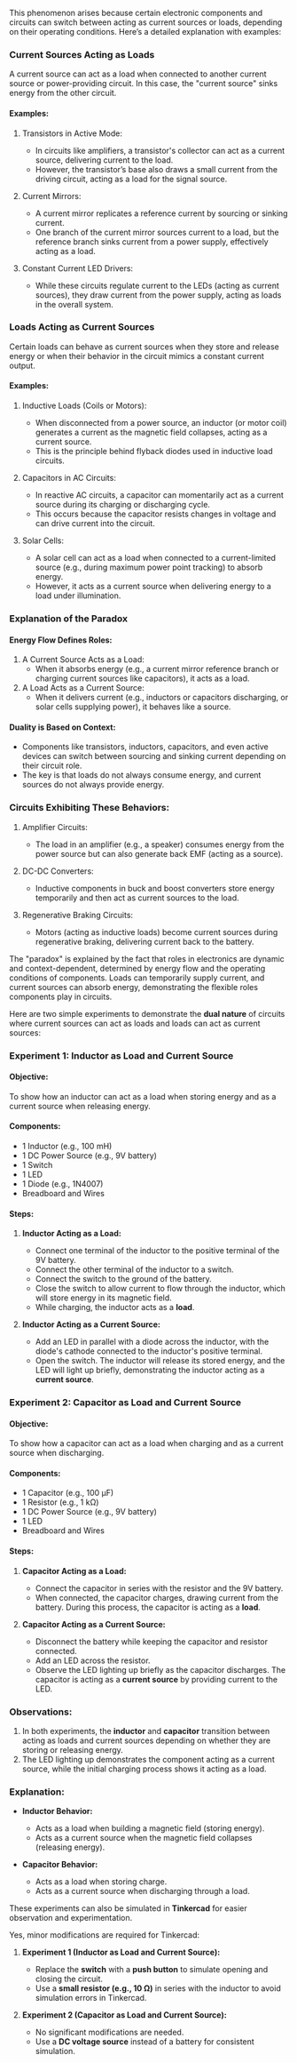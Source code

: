 This phenomenon arises because certain electronic components and circuits can switch between acting as current sources or loads, depending on their operating conditions. Here’s a detailed explanation with examples:

### Current Sources Acting as Loads
A current source can act as a load when connected to another current source or power-providing circuit. In this case, the "current source" sinks energy from the other circuit.

#### Examples:
1. Transistors in Active Mode:
   - In circuits like amplifiers, a transistor's collector can act as a current source, delivering current to the load.
   - However, the transistor’s base also draws a small current from the driving circuit, acting as a load for the signal source.

2. Current Mirrors:
   - A current mirror replicates a reference current by sourcing or sinking current.
   - One branch of the current mirror sources current to a load, but the reference branch sinks current from a power supply, effectively acting as a load.

3. Constant Current LED Drivers:
   - While these circuits regulate current to the LEDs (acting as current sources), they draw current from the power supply, acting as loads in the overall system.

### Loads Acting as Current Sources
Certain loads can behave as current sources when they store and release energy or when their behavior in the circuit mimics a constant current output.

#### Examples:
1. Inductive Loads (Coils or Motors):
   - When disconnected from a power source, an inductor (or motor coil) generates a current as the magnetic field collapses, acting as a current source.
   - This is the principle behind flyback diodes used in inductive load circuits.

2. Capacitors in AC Circuits:
   - In reactive AC circuits, a capacitor can momentarily act as a current source during its charging or discharging cycle.
   - This occurs because the capacitor resists changes in voltage and can drive current into the circuit.

3. Solar Cells:
   - A solar cell can act as a load when connected to a current-limited source (e.g., during maximum power point tracking) to absorb energy.
   - However, it acts as a current source when delivering energy to a load under illumination.

### Explanation of the Paradox

#### Energy Flow Defines Roles:
1. A Current Source Acts as a Load:
   - When it absorbs energy (e.g., a current mirror reference branch or charging current sources like capacitors), it acts as a load.
2. A Load Acts as a Current Source:
   - When it delivers current (e.g., inductors or capacitors discharging, or solar cells supplying power), it behaves like a source.

#### Duality is Based on Context:
- Components like transistors, inductors, capacitors, and even active devices can switch between sourcing and sinking current depending on their circuit role.
- The key is that loads do not always consume energy, and current sources do not always provide energy.

### Circuits Exhibiting These Behaviors:

1. Amplifier Circuits:
   - The load in an amplifier (e.g., a speaker) consumes energy from the power source but can also generate back EMF (acting as a source).

2. DC-DC Converters:
   - Inductive components in buck and boost converters store energy temporarily and then act as current sources to the load.

3. Regenerative Braking Circuits:
   - Motors (acting as inductive loads) become current sources during regenerative braking, delivering current back to the battery.

The "paradox" is explained by the fact that roles in electronics are dynamic and context-dependent, determined by energy flow and the operating conditions of components. Loads can temporarily supply current, and current sources can absorb energy, demonstrating the flexible roles components play in circuits.

Here are two simple experiments to demonstrate the **dual nature** of circuits where current sources can act as loads and loads can act as current sources:

### **Experiment 1: Inductor as Load and Current Source**

#### Objective:
To show how an inductor can act as a load when storing energy and as a current source when releasing energy.

#### Components:
- 1 Inductor (e.g., 100 mH)
- 1 DC Power Source (e.g., 9V battery)
- 1 Switch
- 1 LED
- 1 Diode (e.g., 1N4007)
- Breadboard and Wires

#### Steps:
1. **Inductor Acting as a Load:**
   - Connect one terminal of the inductor to the positive terminal of the 9V battery.
   - Connect the other terminal of the inductor to a switch.
   - Connect the switch to the ground of the battery.
   - Close the switch to allow current to flow through the inductor, which will store energy in its magnetic field.
   - While charging, the inductor acts as a **load**.

2. **Inductor Acting as a Current Source:**
   - Add an LED in parallel with a diode across the inductor, with the diode's cathode connected to the inductor's positive terminal.
   - Open the switch. The inductor will release its stored energy, and the LED will light up briefly, demonstrating the inductor acting as a **current source**.

### **Experiment 2: Capacitor as Load and Current Source**

#### Objective:
To show how a capacitor can act as a load when charging and as a current source when discharging.

#### Components:
- 1 Capacitor (e.g., 100 μF)
- 1 Resistor (e.g., 1 kΩ)
- 1 DC Power Source (e.g., 9V battery)
- 1 LED
- Breadboard and Wires

#### Steps:
1. **Capacitor Acting as a Load:**
   - Connect the capacitor in series with the resistor and the 9V battery.
   - When connected, the capacitor charges, drawing current from the battery. During this process, the capacitor is acting as a **load**.

2. **Capacitor Acting as a Current Source:**
   - Disconnect the battery while keeping the capacitor and resistor connected.
   - Add an LED across the resistor.
   - Observe the LED lighting up briefly as the capacitor discharges. The capacitor is acting as a **current source** by providing current to the LED.

### Observations:
1. In both experiments, the **inductor** and **capacitor** transition between acting as loads and current sources depending on whether they are storing or releasing energy.
2. The LED lighting up demonstrates the component acting as a current source, while the initial charging process shows it acting as a load.

### Explanation:
- **Inductor Behavior:**
  - Acts as a load when building a magnetic field (storing energy).
  - Acts as a current source when the magnetic field collapses (releasing energy).

- **Capacitor Behavior:**
  - Acts as a load when storing charge.
  - Acts as a current source when discharging through a load.

These experiments can also be simulated in **Tinkercad** for easier observation and experimentation.

Yes, minor modifications are required for Tinkercad:

1. **Experiment 1 (Inductor as Load and Current Source):**
   - Replace the **switch** with a **push button** to simulate opening and closing the circuit.
   - Use a **small resistor (e.g., 10 Ω)** in series with the inductor to avoid simulation errors in Tinkercad.

2. **Experiment 2 (Capacitor as Load and Current Source):**
   - No significant modifications are needed.
   - Use a **DC voltage source** instead of a battery for consistent simulation.
